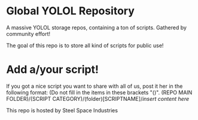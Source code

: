 # Global YOLOL Repository
A massive YOLOL storage repos, containing a ton of scripts. Gathered by community effort!

The goal of this repo is to store all kind of scripts for public use! 

# Add a/your script!
If you got a nice script you want to share with all of us, post it her in the following format:
(Do not fill in the items in these brackets "()".
(REPO MAIN FOLDER)/(SCRIPT CATEGORY)/(folder)[SCRIPTNAME]/*insert content here*


This repo is hosted by Steel Space Industries
